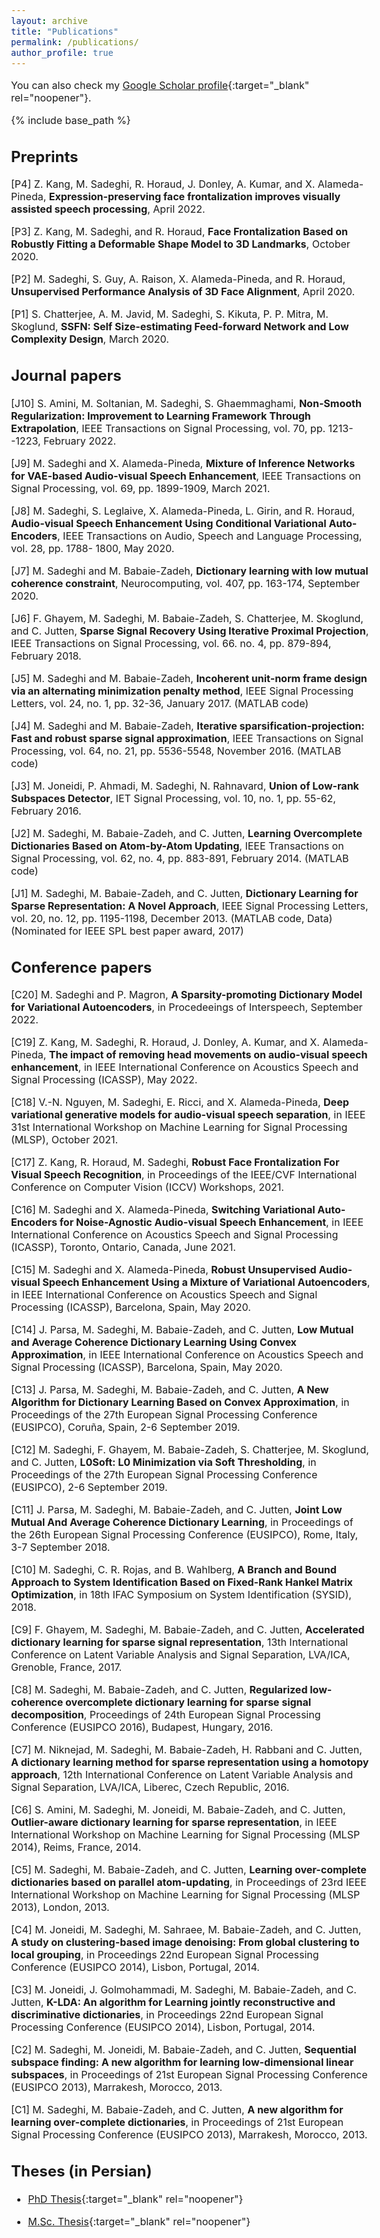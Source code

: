 ```yaml
---
layout: archive
title: "Publications"
permalink: /publications/
author_profile: true
---
```


<style type="text/css"> body{ font-size: 12pt; } </style>

  You can also check my [Google Scholar profile](https://scholar.google.com/citations?user=gSQ5xpcAAAAJ&hl=en){:target="_blank" rel="noopener"}.

{% include base_path %}


## Preprints

[P4] Z. Kang, M. Sadeghi, R. Horaud, J. Donley, A. Kumar, and X. Alameda-Pineda, **Expression-preserving face frontalization improves visually assisted speech processing**, April 2022.

[P3] Z. Kang, M. Sadeghi, and R. Horaud, **Face Frontalization Based on Robustly Fitting a Deformable Shape Model to 3D Landmarks**, October 2020.

[P2] M. Sadeghi, S. Guy, A. Raison, X. Alameda-Pineda, and R. Horaud, **Unsupervised Performance Analysis of 3D Face Alignment**, April 2020.

[P1] S. Chatterjee, A. M. Javid, M. Sadeghi, S. Kikuta, P. P. Mitra, M. Skoglund, **SSFN: Self Size-estimating Feed-forward Network and Low Complexity Design**, March 2020.

## Journal papers

[J10] S. Amini, M. Soltanian, M. Sadeghi, S. Ghaemmaghami, **Non-Smooth Regularization: Improvement to Learning Framework Through Extrapolation**, IEEE Transactions on Signal Processing, vol. 70, pp. 1213--1223, February 2022.

[J9] M. Sadeghi and X. Alameda-Pineda, **Mixture of Inference Networks for VAE-based Audio-visual Speech Enhancement**, IEEE Transactions on Signal Processing, vol. 69, pp. 1899-1909, March 2021.

[J8] M. Sadeghi,  S. Leglaive, X. Alameda-Pineda, L. Girin, and R. Horaud, **Audio-visual Speech Enhancement Using Conditional Variational Auto-Encoders**, IEEE Transactions on Audio, Speech and Language Processing, vol. 28, pp. 1788- 1800, May 2020.

[J7] M. Sadeghi and M. Babaie-Zadeh, **Dictionary learning with low mutual coherence constraint**, Neurocomputing, vol. 407, pp. 163-174, September 2020.

[J6] F. Ghayem, M. Sadeghi, M. Babaie-Zadeh, S. Chatterjee, M. Skoglund, and C. Jutten, **Sparse Signal Recovery Using Iterative Proximal Projection**, IEEE Transactions on Signal Processing, vol. 66. no. 4, pp. 879-894, February 2018.

[J5] M. Sadeghi and M. Babaie-Zadeh, **Incoherent unit-norm frame design via an alternating minimization penalty method**, IEEE Signal Processing Letters, vol. 24, no. 1, pp. 32-36, January 2017. (MATLAB code)

[J4] M. Sadeghi and M. Babaie-Zadeh, **Iterative sparsification-projection: Fast and robust sparse signal approximation**, IEEE Transactions on Signal Processing, vol. 64, no. 21, pp. 5536-5548, November 2016. (MATLAB code)

[J3] M. Joneidi, P. Ahmadi, M. Sadeghi, N. Rahnavard, **Union of Low-rank Subspaces Detector**, IET Signal Processing, vol. 10, no. 1, pp. 55-62, February 2016.

[J2] M. Sadeghi, M. Babaie-Zadeh, and C. Jutten, **Learning Overcomplete Dictionaries Based on Atom-by-Atom Updating**, IEEE Transactions on Signal Processing, vol. 62, no. 4, pp. 883-891, February 2014. (MATLAB code)

[J1] M. Sadeghi, M. Babaie-Zadeh, and C. Jutten, **Dictionary Learning for Sparse Representation: A Novel Approach**, IEEE Signal Processing Letters, vol. 20, no. 12, pp. 1195-1198, December 2013. (MATLAB code,  Data) (Nominated for IEEE SPL best paper award, 2017)

## Conference papers

[C20] M. Sadeghi and P. Magron, **A Sparsity-promoting Dictionary Model for Variational Autoencoders**, in Procedeeings of Interspeech, September 2022.

[C19] Z. Kang, M. Sadeghi, R. Horaud, J. Donley, A. Kumar, and X. Alameda-Pineda, **The impact of removing head movements on audio-visual speech enhancement**, in IEEE International Conference on Acoustics Speech and Signal Processing (ICASSP), May 2022.

[C18] V.-N. Nguyen, M. Sadeghi, E. Ricci, and X. Alameda-Pineda, **Deep variational generative models for audio-visual speech separation**, in IEEE 31st International Workshop on Machine Learning for Signal Processing (MLSP), October 2021.

[C17] Z. Kang, R. Horaud, M. Sadeghi, **Robust Face Frontalization For Visual Speech Recognition**, in Proceedings of the IEEE/CVF International Conference on Computer Vision (ICCV) Workshops, 2021.

[C16] M. Sadeghi and X. Alameda-Pineda, **Switching Variational Auto-Encoders for Noise-Agnostic Audio-visual Speech Enhancement**, in IEEE International Conference on Acoustics Speech and Signal Processing (ICASSP), Toronto, Ontario, Canada, June 2021.

[C15] M. Sadeghi and X. Alameda-Pineda, **Robust Unsupervised Audio-visual Speech Enhancement Using a Mixture of Variational Autoencoders**, in IEEE International Conference on Acoustics Speech and Signal Processing (ICASSP), Barcelona, Spain, May 2020.

[C14] J. Parsa, M. Sadeghi, M. Babaie-Zadeh, and C. Jutten, **Low Mutual and Average Coherence Dictionary Learning Using Convex Approximation**, in IEEE International Conference on Acoustics Speech and Signal Processing (ICASSP), Barcelona, Spain, May 2020.

[C13] J. Parsa, M. Sadeghi, M. Babaie-Zadeh, and C. Jutten, **A New Algorithm for Dictionary Learning Based on Convex Approximation**, in Proceedings of the 27th European Signal Processing Conference (EUSIPCO), Coruña, Spain, 2-6 September 2019.

[C12] M. Sadeghi, F. Ghayem, M. Babaie-Zadeh, S. Chatterjee, M. Skoglund, and C. Jutten, **L0Soft: L0 Minimization via Soft Thresholding**, in Proceedings of the 27th European Signal Processing Conference (EUSIPCO), 2-6 September 2019.

[C11] J. Parsa, M. Sadeghi, M. Babaie-Zadeh, and C. Jutten, **Joint Low Mutual And Average Coherence Dictionary Learning**, in Proceedings of the 26th European Signal Processing Conference (EUSIPCO), Rome, Italy, 3-7 September 2018.

[C10] M. Sadeghi, C. R. Rojas, and B. Wahlberg, **A Branch and Bound Approach to System Identification Based on Fixed-Rank Hankel Matrix Optimization**, in 18th IFAC Symposium on System Identification (SYSID), 2018.

[C9] F. Ghayem, M. Sadeghi, M. Babaie-Zadeh, and C. Jutten, **Accelerated dictionary learning for sparse signal representation**,
 13th International Conference on Latent Variable Analysis and Signal Separation, LVA/ICA, Grenoble, France, 2017.

[C8] M. Sadeghi, M. Babaie-Zadeh, and C. Jutten, **Regularized low-coherence overcomplete dictionary learning for sparse signal decomposition**, Proceedings of 24th European Signal Processing Conference (EUSIPCO 2016), Budapest, Hungary, 2016.

[C7] M. Niknejad, M. Sadeghi, M. Babaie-Zadeh, H. Rabbani and C. Jutten, **A dictionary learning method for sparse representation using a homotopy approach**, 12th International Conference on Latent Variable Analysis and Signal Separation, LVA/ICA, Liberec, Czech Republic, 2016.

[C6] S. Amini, M. Sadeghi, M. Joneidi, M. Babaie-Zadeh, and C. Jutten, **Outlier-aware dictionary learning for sparse representation**, 
in IEEE International Workshop on Machine Learning for Signal Processing (MLSP 2014), Reims, France, 2014.

[C5] M. Sadeghi, M. Babaie-Zadeh, and C. Jutten, **Learning over-complete dictionaries based on parallel atom-updating**, 
in Proceedings of 23rd IEEE International Workshop on Machine Learning for Signal Processing (MLSP 2013), London, 2013.

[C4] M. Joneidi, M. Sadeghi, M. Sahraee, M. Babaie-Zadeh, and C. Jutten, **A study on clustering-based image denoising: From global clustering to local grouping**, in Proceedings 22nd European Signal Processing Conference (EUSIPCO 2014), Lisbon, Portugal, 2014.

[C3] M. Joneidi, J. Golmohammadi, M. Sadeghi, M. Babaie-Zadeh, and C. Jutten, **K-LDA: An algorithm for Learning jointly reconstructive and discriminative dictionaries**, in Proceedings 22nd European Signal Processing Conference (EUSIPCO 2014), Lisbon, Portugal, 2014.

[C2] M. Sadeghi, M. Joneidi, M. Babaie-Zadeh, and C. Jutten, **Sequential subspace finding: A new algorithm for learning low-dimensional linear subspaces**, in Proceedings of 21st European Signal Processing Conference (EUSIPCO 2013), Marrakesh, Morocco, 2013.

[C1] M. Sadeghi, M. Babaie-Zadeh, and C. Jutten, **A new algorithm for learning over-complete dictionaries**, 
in Proceedings of 21st European Signal Processing Conference (EUSIPCO 2013), Marrakesh, Morocco, 2013.

## Theses (in Persian)

* [PhD Thesis](https://msaadeghii.github.io/files/PhDThesis.pdf){:target="_blank" rel="noopener"} 

* [M.Sc. Thesis](https://msaadeghii.github.io/files/MSc_Thesis.pdf){:target="_blank" rel="noopener"} 
